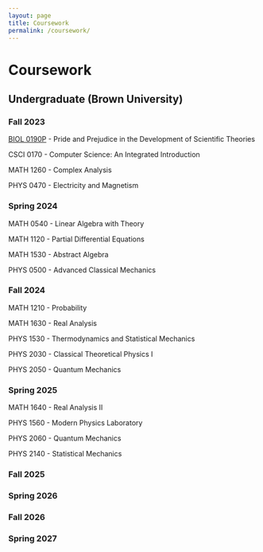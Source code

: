 ```yaml
---
layout: page
title: Coursework
permalink: /coursework/
---
```


# Coursework

## Undergraduate (Brown University)

### Fall 2023

[BIOL 0190P](coursework/fall-2023/BIOL0190P/BIOL0190P.md) - Pride and Prejudice in the Development of Scientific Theories

CSCI 0170 - Computer Science: An Integrated Introduction

MATH 1260 - Complex Analysis

PHYS 0470 - Electricity and Magnetism

### Spring 2024

MATH 0540 - Linear Algebra with Theory

MATH 1120 - Partial Differential Equations

MATH 1530 - Abstract Algebra

PHYS 0500 - Advanced Classical Mechanics

### Fall 2024

MATH 1210 - Probability

MATH 1630 - Real Analysis

PHYS 1530 - Thermodynamics and Statistical Mechanics

PHYS 2030 - Classical Theoretical Physics I

PHYS 2050 - Quantum Mechanics

### Spring 2025

MATH 1640 - Real Analysis II

PHYS 1560 - Modern Physics Laboratory

PHYS 2060 - Quantum Mechanics

PHYS 2140 - Statistical Mechanics

### Fall 2025

### Spring 2026

### Fall 2026

### Spring 2027

